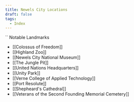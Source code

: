 ```yaml
---
title: Newels City Locations
draft: false
tags:
  - Index
---
```

 
``
Notable Landmarks
- [[Colossus of Freedom]]
- [[Highland Zoo]]
- [[Newels City National Museum]]
- [[The Jungle Pit]]
- [[United Nations Headquarters]]
- [[Unity Park]]
- [[Verne College of Applied Technology]]
- [[Port Resolute]]
- [[Shepheard's Cathedral]]
- [[Veterans of the Second Founding Memorial Cemetery]]